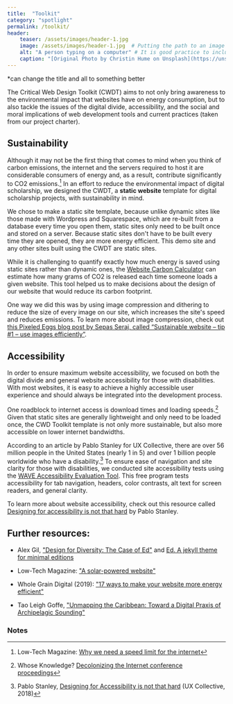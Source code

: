 ```yaml
---
title:  "Toolkit"
category: "spotlight"
permalink: /toolkit/
header:
    teaser: /assets/images/header-1.jpg
    image: /assets/images/header-1.jpg  # Putting the path to an image here will add a header image.
    alt: "A person typing on a computer" # It is good practice to include an image desription as alt text.
    caption: "[Original Photo by Christin Hume on Unsplash](https://unsplash.com/@christinhumephoto)" # Put a caption for your image here. It will display in the bottom right corner of the image. 
---
```


*can change the title and all to something better

The Critical Web Design Toolkit (CWDT) aims to not only bring awareness to the environmental impact that websites have on energy consumption, but to also tackle the issues of the digital divide, accessibility, and the social and moral implications of web development tools and current practices (taken from our project charter).  

## Sustainability 

Although it may not be the first thing that comes to mind when you think of carbon emissions, the internet and the servers required to host it are considerable consumers of energy and, as a result, contribute significantly to CO2 emissions.[^1] In an effort to reduce the environmental impact of digital scholarship, we designed the CWDT, a **static website** template for digital scholarship projects, with sustainability in mind. 

We chose to make a static site template, because unlike dynamic sites like those made with Wordpress and Squarespace, which are re-built from a database every time you open them, static sites only need to be built once and stored on a server. Because static sites don't have to be built every time they are opened, they are more energy efficient. This demo site and any other sites built using the CWDT are static sites.

While it is challenging to quantify exactly how much energy is saved using static sites rather than dynamic ones, the [Website Carbon Calculator](https://www.websitecarbon.com/) can estimate how many grams of CO2 is released each time someone loads a given website. This tool helped us to make decisions about the design of our website that would reduce its carbon footprint.

One way we did this was by using image compression and dithering to reduce the size of every image on our site, which increases the site's speed and reduces emissions. To learn more about image compression, check out [this Pixeled Eggs blog post by Sepas Seraj, called “Sustainable website – tip #1 – use images efficiently”](https://www.pixeledeggs.com/sustainable-websites-tip-1-use-images-efficiently/).  

 

## Accessibility 

In order to ensure maximum website accessibility, we focused on both the digital divide and general website accessibility for those with disabilities. With most websites, it is easy to achieve a highly accessible user experience and should always be integrated into the development process.   

One roadblock to internet access is download times and loading speeds.[^2] Given that static sites are generally lightweight and only need to be loaded once, the CWD Toolkit template is not only more sustainable, but also more accessible on lower internet bandwidths. 

According to an article by Pablo Stanley for UX Collective, there are over 56 million people in the United States (nearly 1 in 5) and over 1 billion people worldwide who have a disability.[^3] To ensure ease of navigation and site clarity for those with disabilities, we conducted site accessibility tests using the [WAVE Accessibility Evaluation Tool](https://wave.webaim.org/). This free program tests accessibility for tab navigation, headers, color contrasts, alt text for screen readers, and general clarity.  

To learn more about website accessibility, check out this resource called [Designing for accessibility is not that hard](https://uxdesign.cc/designing-for-accessibility-is-not-that-hard-c04cc4779d94) by Pablo Stanley.  

## Further resources: 

- Alex Gil, ["Design for Diversity: The Case of Ed"](https://des4div.library.northeastern.edu/design-for-diversity-the-case-of-ed-alex-gil/#more-1888) and [Ed. A jekyll theme for minimal editions](https://elotroalex.github.io/ed/about/)  

- Low-Tech Magazine: ["A solar-powered website"](https://solar.lowtechmagazine.com/2018/09/how-to-build-a-lowtech-website/) 

- Whole Grain Digital (2019): ["17 ways to make your website more energy efficient"](https://www.wholegraindigital.com/blog/website-energy-efficiency/) 

- Tao Leigh Goffe, ["Unmapping the Caribbean: Toward a Digital Praxis of Archipelagic Sounding"](http://archipelagosjournal.org/issue05/goffe-unmapping.html) 

### Notes

[^1]: Low-Tech Magazine: [Why we need a speed limit for the internet](https://solar.lowtechmagazine.com/2015/10/can-the-internet-run-on-renewable-energy.html)
[^2]: Whose Knowledge? [Decolonizing the Internet conference proceedings](https://whoseknowledge.org/decolonizing-the-internet-conference/)
[^3]: Pablo Stanley, [Designing for Accessibility is not that hard](https://uxdesign.cc/designing-for-accessibility-is-not-that-hard-c04cc4779d94) (UX Collective, 2018)

